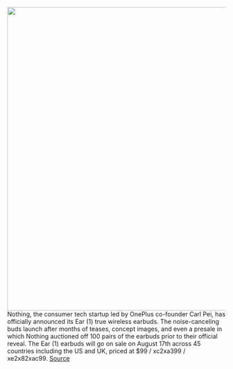 <img src='https://cdn.vox-cdn.com/thumbor/ojv6fnpUmtsPJF1w6rfejqJ5Sl8=/0x0:1620x1080/1200x800/filters:focal(681x411:939x669)/cdn.vox-cdn.com/uploads/chorus_image/image/69638169/Nothing_ear__1__ladybirds.0.jpg' width='700px' /><br/>
Nothing, the consumer tech startup led by OnePlus co-founder Carl Pei, has officially announced its Ear (1) true wireless earbuds. The noise-canceling buds launch after months of teases, concept images, and even a presale in which Nothing auctioned off 100 pairs of the earbuds prior to their official reveal. The Ear (1) earbuds will go on sale on August 17th across 45 countries including the US and UK, priced at $99 / xc2xa399 / xe2x82xac99.
<a href='https://www.theverge.com/2021/7/27/22594353/nothing-ear-1-true-wireless-earbuds-price-release-date-specs-features'> Source <a/>